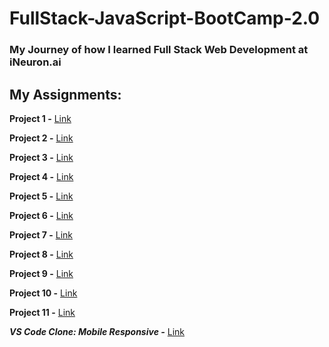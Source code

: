 # FullStack-JavaScript-BootCamp-2.0

### My Journey of how I learned Full Stack Web Development at iNeuron.ai

## **My Assignments:**

**Project 1 -**
[Link](./Project/FSJS-2.0-Project-01/)

**Project 2 -**
[Link](./Project/FSJS-2.0-Project-02/)

**Project 3 -**
[Link](./Project/FSJS-2.0-Project-03/)

**Project 4 -**
[Link](./Project/FSJS-2.0-Project-04/)

**Project 5 -**
[Link](./Project/FSJS-2.0-Project-05/)

**Project 6 -**
[Link](./Project/FSJS-2.0-Project-06/index.html)

**Project 7 -**
[Link](https://github.com/ANKUSH-meshram/FullStack-JavaScript-BootCamp-2.0/tree/master/Project/FSJS-2.0-Project-07-CreditCardLandingPage)

**Project 8 -**
[Link](./Project/FSJS-2.0-Project-08-HostingSiteLandingPage/)

**Project 9 -**
[Link](./Project/FSJS-2.0-Project-09-GamingLandingPage/)

**Project 10 -**
[Link](./Project/FSJS-2.0-Project-10-RealEstateLandingPage/)

**Project 11 -**
[Link](./Project/FSJS-2.0-Project-11-BeatsLandingPage/)

_**VS Code Clone: Mobile Responsive -**_
[Link](./Project/VS-CodeClone-using-Tailwind/)
